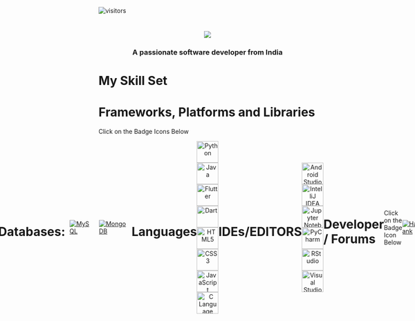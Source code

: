 ![visitors](https://visitor-badge.laobi.icu/badge?page_id=page.id)

<h1 align="center">
    <img src="https://readme-typing-svg.herokuapp.com/?font=Righteous&size=35&center=true&vCenter=true&width=500&height=70&duration=4000&lines=Hi+There!+👋;+I'm+Safwan+Nasir !;" />
</h1>

<h3 align="center">A passionate software developer from India</h3>
</div>
    
<!---
safwannasir49/safwannasir49 is a ✨ special ✨ repository because its `README.md` (this file) appears on your GitHub profile.
You can click the Preview link to take a look at your changes.
--->
# My Skill Set

# Frameworks, Platforms and Libraries
Click on the Badge Icons Below



<div style="display: flex; justify-content: center; align-items: center;">
    <a href="https://icon.icepanel.io/Technology/svg/scikit-learn.svg" target="_blank" rel="noopener noreferrer nofollow" style="margin: 0 10px;">
        <img src="https://icon.icepanel.io/Technology/svg/scikit-learn.svg" alt="Scikit-Learn" style="width: 50px; height: 50px;">
    </a>
    <a href="https://icon.icepanel.io/Technology/svg/tensorflow.svg" target="_blank" rel="noopener noreferrer nofollow" style="margin: 0 10px;">
        <img src="https://icon.icepanel.io/Technology/svg/tensorflow.svg" alt="TensorFlow" style="width: 50px; height: 50px;">
    </a>
    <a href="https://icon.icepanel.io/Technology/svg/pytorch.svg" target="_blank" rel="noopener noreferrer nofollow" style="margin: 0 10px;">
        <img src="https://icon.icepanel.io/Technology/svg/pytorch.svg" alt="PyTorch" style="width: 50px; height: 50px;">
    </a>
    <a href="https://icon.icepanel.io/Technology/svg/spacy.svg" target="_blank" rel="noopener noreferrer nofollow" style="margin: 0 10px;">
        <img src="https://icon.icepanel.io/Technology/svg/spacy.svg" alt="spaCy" style="width: 50px; height: 50px;">
    </a>
    <a href="https://icon.icepanel.io/Technology/svg/nltk.svg" target="_blank" rel="noopener noreferrer nofollow" style="margin: 0 10px;">
        <img src="https://icon.icepanel.io/Technology/svg/nltk.svg" alt="NLTK" style="width: 50px; height: 50px;">
    </a>
    <a href="https://icon.icepanel.io/Technology/svg/huggingface.svg" target="_blank" rel="noopener noreferrer nofollow" style="margin: 0 10px;">
        <img src="https://icon.icepanel.io/Technology/svg/huggingface.svg" alt="Hugging Face" style="width: 50px; height: 50px;">
    </a>
    <a href="https://icon.icepanel.io/Technology/svg/numpy.svg" target="_blank" rel="noopener noreferrer nofollow" style="margin: 0 10px;">
        <img src="https://icon.icepanel.io/Technology/svg/numpy.svg" alt="NumPy" style="width: 50px; height: 50px;">
    </a>
    <a href="https://icon.icepanel.io/Technology/svg/pandas.svg" target="_blank" rel="noopener noreferrer nofollow" style="margin: 0 10px;">
        <img src="https://icon.icepanel.io/Technology/svg/pandas.svg" alt="Pandas" style="width: 50px; height: 50px;">
    </a>
    <a href="https://icon.icepanel.io/Technology/svg/scipy.svg" target="_blank" rel="noopener noreferrer nofollow" style="margin: 0 10px;">
        <img src="https://icon.icepanel.io/Technology/svg/scipy.svg" alt="SciPy" style="width: 50px; height: 50px;">
    </a>
    <a href="https://icon.icepanel.io/Technology/svg/matplotlib.svg" target="_blank" rel="noopener noreferrer nofollow" style="margin: 0 10px;">
        <img src="https://icon.icepanel.io/Technology/svg/matplotlib.svg" alt="Matplotlib" style="width: 50px; height: 50px;">
    </a>
    <a href="https://icon.icepanel.io/Technology/svg/seaborn.svg" target="_blank" rel="noopener noreferrer nofollow" style="margin: 0 10px;">
        <img src="https://icon.icepanel.io/Technology/svg/seaborn.svg" alt="Seaborn" style="width: 50px; height: 50px;">
    </a>
    <a href="https://icon.icepanel.io/Technology/svg/anaconda.svg" target="_blank" rel="noopener noreferrer nofollow" style="margin: 0 10px;">
        <img src="https://icon.icepanel.io/Technology/svg/anaconda.svg" alt="Anaconda" style="width: 50px; height: 50px;">
    </a>








# Databases:


<div style="display: flex; justify-content: center;">
    <a href="https://www.mysql.com/" target="_blank" rel="noopener noreferrer nofollow" style="margin: 0 10px;">
        <img src="https://skillicons.dev/icons?i=mysql" alt="MySQL" />
    </a>
    <a href="https://www.mongodb.com/" target="_blank" rel="noopener noreferrer nofollow" style="margin: 0 10px;">
        <img src="https://skillicons.dev/icons?i=mongodb" alt="MongoDB" />
    </a>
</div>



# Languages

<div align="center">
    <a href="https://www.python.org/" target="_blank" rel="noopener noreferrer nofollow">
        <img src="https://skillicons.dev/icons?i=python" alt="Python" style="width: 50px; height: 50px;"/>
    </a>
    <a href="https://www.java.com/" target="_blank" rel="noopener noreferrer nofollow">
        <img src="https://skillicons.dev/icons?i=java" alt="Java" style="width: 50px; height: 50px;"/>
    </a>
    <a href="https://flutter.dev/" target="_blank" rel="noopener noreferrer nofollow">
        <img src="https://skillicons.dev/icons?i=flutter" alt="Flutter" style="width: 50px; height: 50px;"/>
    </a>
    <a href="https://dart.dev/" target="_blank" rel="noopener noreferrer nofollow">
        <img src="https://skillicons.dev/icons?i=dart" alt="Dart" style="width: 50px; height: 50px;"/>
    </a>
    <a href="https://developer.mozilla.org/en-US/docs/Web/HTML" target="_blank" rel="noopener noreferrer nofollow">
        <img src="https://skillicons.dev/icons?i=html" alt="HTML5" style="width: 50px; height: 50px;"/>
    </a>
    <a href="https://developer.mozilla.org/en-US/docs/Web/CSS" target="_blank" rel="noopener noreferrer nofollow">
        <img src="https://skillicons.dev/icons?i=css" alt="CSS3" style="width: 50px; height: 50px;"/>
    </a>
    <a href="https://developer.mozilla.org/en-US/docs/Web/JavaScript" target="_blank" rel="noopener noreferrer nofollow">
        <img src="https://skillicons.dev/icons?i=javascript" alt="JavaScript" style="width: 50px; height: 50px;"/>
    </a>
    <a href="https://www.cprogramming.com/" target="_blank" rel="noopener noreferrer nofollow">
        <img src="https://skillicons.dev/icons?i=c" alt="C Language" style="width: 50px; height: 50px;"/>
    </a>
</div>


# IDEs/EDITORS

<div align="center">
    <a href="https://developer.android.com/studio" target="_blank" rel="noopener noreferrer nofollow">
        <img src="https://skillicons.dev/icons?i=androidstudio" alt="Android Studio" style="width: 50px; height: 50px;"/>
    </a>
    <a href="https://www.jetbrains.com/idea/" target="_blank" rel="noopener noreferrer nofollow">
        <img src="https://skillicons.dev/icons?i=idea" alt="IntelliJ IDEA" style="width: 50px; height: 50px;"/>
    </a>
    <a href="https://jupyter.org/" target="_blank" rel="noopener noreferrer nofollow">
        <img src="https://cdn.icon-icons.com/icons2/2667/PNG/512/jupyter_app_icon_161280.png" alt="Jupyter Notebook" style="width: 50px; height: 50px;"/>
    </a>
    <a href="https://www.jetbrains.com/pycharm/" target="_blank" rel="noopener noreferrer nofollow">
        <img src="https://skillicons.dev/icons?i=pycharm" alt="PyCharm" style="width: 50px; height: 50px;"/>
    </a>
    <a href="https://posit.co/download/rstudio-desktop/" target="_blank" rel="noopener noreferrer nofollow">
    <img src="https://icon.icepanel.io/Technology/svg/RStudio.svg" alt="RStudio" style="width: 50px; height: 50px;"/>
</a>
    <a href="https://code.visualstudio.com/" target="_blank" rel="noopener noreferrer nofollow">
        <img src="https://skillicons.dev/icons?i=vscode" alt="Visual Studio Code" style="width: 50px; height: 50px;"/>
    </a>
</div>


# Developer / Forums

Click on the Badge Icon Below

<a target="_blank" rel="noopener noreferrer nofollow" href="https://www.hackerrank.com/profile/safwannasir49">
    <img src="https://img.shields.io/badge/HackerRank-2EC866?style=for-the-badge&logo=hackerrank&logoColor=white" alt="HackerRank" />
</a>

<a target="_blank" rel="noopener noreferrer nofollow" href="https://leetcode.com/">
    <img src="https://img.shields.io/badge/LeetCode-FFA116?style=for-the-badge&logo=leetcode&logoColor=black" alt="LeetCode" />
</a>
<a target="_blank" rel="noopener noreferrer nofollow" href="https://www.geeksforgeeks.org/user/safwannasir49/?utm_source=geeksforgeeks&utm_medium=my_profile&utm_campaign=auth_user">
    <img src="https://img.shields.io/badge/GeeksforGeeks-0F9D58?style=for-the-badge&logo=geeksforgeeks&logoColor=white" alt="GeeksforGeeks" />
</a>
<a target="_blank" rel="noopener noreferrer nofollow" href="https://takeuforward.org/">
    <img src="https://img.shields.io/badge/Strivers-FF0000?style=for-the-badge&logo=strivers&logoColor=white" alt="Strivers" />
</a>
<a target="_blank" rel="noopener noreferrer nofollow" href="https://coderbyte.com/profile/safwannasir49">
    <img src="https://img.shields.io/badge/CoderByte-ADD8E6?style=for-the-badge&logo=coderbyte&logoColor=white" alt="CoderByte" />
</a>
<a target="_blank" rel="noopener noreferrer nofollow" href="https://app.codility.com/programmers/">
    <img src="https://img.shields.io/badge/Codility-black?style=for-the-badge" alt="Codility" />
</a>

<a href="https://www.hackerrank.com/" target="_blank" rel="noopener noreferrer nofollow"><img src="https://img.shields.io/badge/HackerRank-00EA64?style=for-the-badge&logo=hackerrank&logoColor=white" alt="HackerRank" /></a>
<a href="https://leetcode.com/" target="_blank" rel="noopener noreferrer nofollow"><img src="https://img.shields.io/badge/LeetCode-FFA116?style=for-the-badge&logo=leetcode&logoColor=white" alt="LeetCode" /></a>
<a href="https://www.geeksforgeeks.org/" target="_blank" rel="noopener noreferrer nofollow"><img src="https://img.shields.io/badge/GeeksforGeeks-2F


# Read.Me Stats











